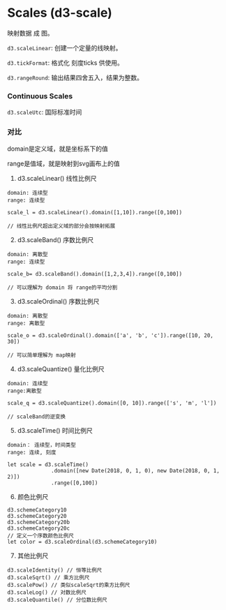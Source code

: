 # Scales (d3-scale)

映射数据 成 图。

`d3.scaleLinear`: 创建一个定量的线映射。

`d3.tickFormat`: 格式化 刻度ticks 供使用。

`d3.rangeRound`: 输出结果四舍五入，结果为整数。


### Continuous Scales

`d3.scaleUtc`: 国际标准时间


### 对比

domain是定义域，就是坐标系下的值

range是值域，就是映射到svg画布上的值

1. d3.scaleLinear() 线性比例尺
```
domain: 连续型
range: 连续型

scale_l = d3.scaleLinear().domain([1,10]).range([0,100])

// 线性比例尺超出定义域的部分会按映射拓展
```

2. d3.scaleBand() 序数比例尺
```
domain: 离散型
range: 连续型

scale_b= d3.scaleBand().domain([1,2,3,4]).range([0,100])

// 可以理解为 domain 将 range的平均分割
```

3. d3.scaleOrdinal() 序数比例尺
```
domain: 离散型
range: 离散型

scale_o = d3.scaleOrdinal().domain(['a', 'b', 'c']).range([10, 20, 30])

// 可以简单理解为 map映射
```

4. d3.scaleQuantize() 量化比例尺
```
domain: 连续型
range:离散型

scale_q = d3.scaleQuantize().domain([0, 10]).range(['s', 'm', 'l'])

// scaleBand的逆变换
```

5. d3.scaleTime() 时间比例尺
```
domain： 连续型，时间类型
range: 连续, 刻度

let scale = d3.scaleTime()
              .domain([new Date(2018, 0, 1, 0), new Date(2018, 0, 1, 2)])
              .range([0,100])
```

6. 颜色比例尺

```
d3.schemeCategory10
d3.schemeCategory20
d3.schemeCategory20b
d3.schemeCategory20c
// 定义一个序数颜色比例尺
let color = d3.scaleOrdinal(d3.schemeCategory10)

```

7. 其他比例尺

```
d3.scaleIdentity() // 恒等比例尺
d3.scaleSqrt() // 乘方比例尺
d3.scalePow() // 类似scaleSqrt的乘方比例尺
d3.scaleLog() // 对数比例尺
d3.scaleQuantile() // 分位数比例尺

```